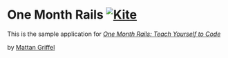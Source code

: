 # One Month Rails    [![Kite](https://usekite.com/live-demo-button.png)](https://usekite.com/deploy)

This is the sample application for
[*One Month Rails: Teach Yourself to Code*](http://onemonthrails.com)

by [Mattan Griffel](http://mattangriffel.com)

